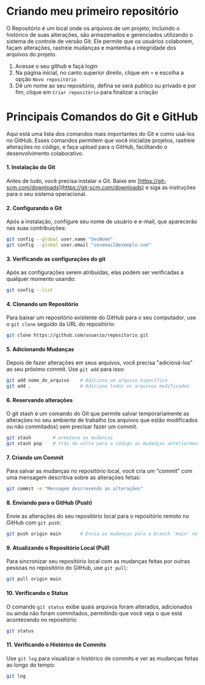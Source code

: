 # Criando meu primeiro repositório

O Repositório é um local onde os arquivos de um projeto, incluindo o histórico de suas alterações, são armazenados e gerenciados utilizando o sistema de controle de versão Git. Ele permite que os usuários colaborem, façam alterações, rastreie mudanças e mantenha a integridade dos arquivos do projeto.

1. Acesse o seu github e façá login
2. Na página inicial, no canto superior direito, clique em `+` e escolha a opção `Novo repositório`
3. Dê um nome ao seu repositório, defina se será publico ou privado e por fim, clique em `Criar repositório` para finalizar a criação

# Principais Comandos do Git e GitHub

Aqui está uma lista dos comandos mais importantes do Git e como usá-los no GitHub. Esses comandos permitem que você inicialize projetos, rastreie alterações no código, e faça upload para o GitHub, facilitando o desenvolvimento colaborativo.

#### 1. **Instalação do Git**
   Antes de tudo, você precisa instalar o Git. Baixe em [https://git-scm.com/downloads](https://git-scm.com/downloads) e siga as instruções para o seu sistema operacional.

#### 2. **Configurando o Git**
   Após a instalação, configure seu nome de usuário e e-mail, que aparecerão nas suas contribuições:
   ```bash
   git config --global user.name "SeuNome"
   git config --global user.email "seuemail@exemplo.com"
   ```

#### 3. **Verificando as configurações do git**
   Após as configurações serem atribuídas, elas podem ser verificadas a qualquer momento usando:
   ```bash
   git config --list
   ```

#### 4. **Clonando um Repositório**
   Para baixar um repositório existente do GitHub para o seu computador, use o `git clone` seguido da URL do repositório:
   ```bash
   git clone https://github.com/usuario/repositorio.git
   ```

#### 5. **Adicionando Mudanças**
   Depois de fazer alterações em seus arquivos, você precisa "adicioná-los" ao seu próximo commit. Use `git add` para isso:
   ```bash
   git add nome_do_arquivo    # Adiciona um arquivo específico
   git add .                  # Adiciona todos os arquivos modificados
   ```

#### 6. **Reservando alterações**
   O git stash é um comando do Git que permite salvar temporariamente as alterações no seu ambiente de trabalho (os arquivos que estão modificados ou não commitados) sem precisar fazer um commit.
   ```bash
   git stash        # armazena as mudanças
   git stash pop    # trás de volta para o código as mudanças anteriormente armazenadas
   ```

#### 7. **Criando um Commit**
   Para salvar as mudanças no repositório local, você cria um "commit" com uma mensagem descritiva sobre as alterações feitas:
   ```bash
   git commit -m "Mensagem descrevendo as alterações"
   ```

#### 8. **Enviando para o GitHub (Push)**
   Envie as alterações do seu repositório local para o repositório remoto no GitHub com `git push`:
   ```bash
   git push origin main       # Envia as mudanças para a branch 'main' no GitHub
   ```

#### 9. **Atualizando o Repositório Local (Pull)**
   Para sincronizar seu repositório local com as mudanças feitas por outras pessoas no repositório do GitHub, use `git pull`:
   ```bash
   git pull origin main
   ```

#### 10. **Verificando o Status**
   O comando `git status` exibe quais arquivos foram alterados, adicionados ou ainda não foram commitados, permitindo que você veja o que está acontecendo no repositório:
   ```bash
   git status
   ```

#### 11. **Verificando o Histórico de Commits**
   Use `git log` para visualizar o histórico de commits e ver as mudanças feitas ao longo do tempo:
   ```bash
   git log
   ```
